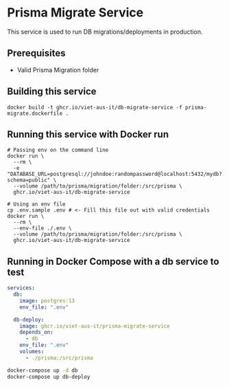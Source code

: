 # Prisma Migrate Service

This service is used to run DB migrations/deployments in production.

## Prerequisites

- Valid Prisma Migration folder

## Building this service

```shell
docker build -t ghcr.io/viet-aus-it/db-migrate-service -f prisma-migrate.dockerfile .
```

## Running this service with Docker run

```shell
# Passing env on the command line
docker run \
  --rm \
  -e "DATABASE_URL=postgresql://johndoe:randompassword@localhost:5432/mydb?schema=public" \
  --volume /path/to/prisma/migration/folder:/src/prisma \
  ghcr.io/viet-aus-it/db-migrate-service

# Using an env file
cp .env.sample .env # <- Fill this file out with valid credentials
docker run \
  --rm \
  --env-file ./.env \
  --volume /path/to/prisma/migration/folder:/src/prisma \
  ghcr.io/viet-aus-it/db-migrate-service
```

## Running in Docker Compose with a db service to test

```yaml
services:
  db:
    image: postgres:13
    env_file: ".env"

  db-deploy:
    image: ghcr.io/viet-aus-it/prisma-migrate-service
    depends_on:
      - db
    env_file: ".env"
    volumes:
      - ./prisma:/src/prisma
```

```bash
docker-compose up -d db
docker-compose up db-deploy
```
